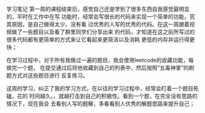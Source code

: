 学习笔记
第一周的课程结束后，感觉自己还是学到了很多东西自我感觉最明显的，平时在工作中在写
功能时，经常会写很长的代码来实现一个简单的功能，究其原因，是自己做得太少，没有看
过优秀的人写的优秀的代码。在这一周跟着视频做了一些题目以及看了群里同学们分享出来
的代码，才知道在这之前所写过的很多代码都有更简单的方式来让它看起来更简洁以及消耗
更低的内存并运行得更快；

在学习过程中，对于所有我做过一遍的题目，我会使用leetcode的收藏功能，每做完一个题，
在提交通过后将他收藏到自己的列表中，然后按照“五毒神掌”的刷题方式对这些题目进行
反复练习。

这周的学习，纠正了我的学习方式，在以往的学习过程中，经常会盯着一个题目死磕，花的
时间越久。，就越打击到自己的积极性。看到一个题，在完全没有思路的情况下，现在我会
去看别人写的题解，多看看别人优秀的解题思路来提升自己；
